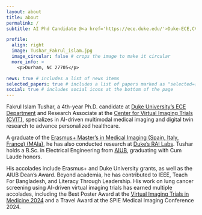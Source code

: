 ```yaml
---
layout: about
title: about
permalink: /
subtitle: AI Phd Candidate @<a href='https://ece.duke.edu/'>Duke-ECE,CVIT</a>| Medical Imaging, Synthetic Data & In Silico Trials| <a href='https://maiamaster.udg.edu/'>MAIa</a> Graduate

profile:
  align: right
  image: Tushar_Fakrul_islam.jpg
  image_circular: false # crops the image to make it circular
  more_info: >
    <p>Durham, NC 27705</p>

news: true # includes a list of news items
selected_papers: true # includes a list of papers marked as "selected={true}"
social: true # includes social icons at the bottom of the page
---
```

Fakrul Islam Tushar, a 4th-year Ph.D. candidate at [Duke University’s ECE Department](https://ece.duke.edu/) and Research Associate at the [Center for Virtual Imaging Trials (CVIT)](https://cvit.duke.edu/), specializes in AI-driven multimodal medical imaging and digital twin research to advance personalized healthcare. 

A graduate of the [Erasmus+ Master’s in Medical Imaging (Spain, Italy, France) (MAIa)](https://maiamaster.udg.edu/), he has also conducted research at [Duke’s RAI Labs](https://rai.labs.duke.edu/). Tushar holds a B.Sc. in Electrical Engineering from [AIUB](https://www.aiub.edu/), graduating with Cum Laude honors. 

His accolades include Erasmus+ and Duke University grants, as well as the AIUB Dean’s Award. Beyond academia, he has contributed to IEEE, Teach For Bangladesh, and Literacy Through Leadership. His work on lung cancer screening using AI-driven virtual imaging trials has earned multiple accolades, including the Best Poster Award at the [Virtual Imaging Trials in Medicine 2024](https://vitm.io/) and a Travel Award at the SPIE Medical Imaging Conference 2024.



